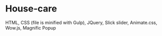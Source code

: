 # House-care
HTML, CSS (file is minified with Gulp), JQuery, Slick slider, Animate.css, Wow.js, Magnific Popup
